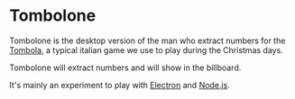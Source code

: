 # Tombolone

Tombolone is the desktop version of the man who extract numbers for the [Tombola](https://en.wikipedia.org/wiki/Tombola_%28raffle%29), a typical italian game we use to play during the Christmas days.

Tombolone will extract numbers and will show in the billboard.

It's mainly an experiment to play with [Electron](http://electron.atom.io/) and [Node.js](https://nodejs.org).

